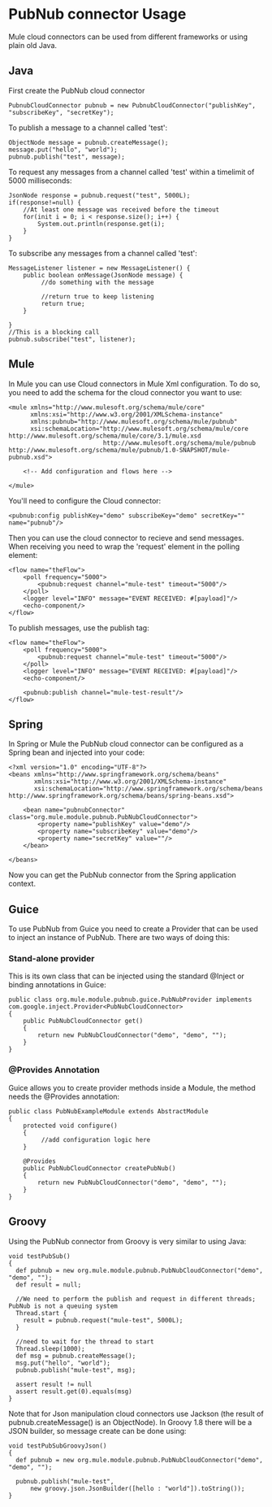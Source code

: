 # PubNub connector Usage

Mule cloud connectors can be used from different frameworks or using plain old Java.

## Java

First create the PubNub cloud connector

    PubnubCloudConnector pubnub = new PubnubCloudConnector("publishKey", "subscribeKey", "secretKey");

To publish a message to a channel called 'test':

    ObjectNode message = pubnub.createMessage();
    message.put("hello", "world");
    pubnub.publish("test", message);

To request any messages from a channel called 'test' within a timelimit of 5000 milliseconds:

    JsonNode response = pubnub.request("test", 5000L);
    if(response!=null) {
        //At least one message was received before the timeout
        for(init i = 0; i < response.size(); i++) {
            System.out.println(response.get(i);
        }
    }

To subscribe any messages from a channel called 'test':

    MessageListener listener = new MessageListener() {
        public boolean onMessage(JsonNode message) {
             //do something with the message

             //return true to keep listening
             return true;
        }

    }
    //This is a blocking call
    pubnub.subscribe("test", listener);


## Mule

In Mule you can use Cloud connectors in Mule Xml configuration.  To do so, you need to add the schema for the cloud
connector you want to use:

    <mule xmlns="http://www.mulesoft.org/schema/mule/core"
          xmlns:xsi="http://www.w3.org/2001/XMLSchema-instance"
          xmlns:pubnub="http://www.mulesoft.org/schema/mule/pubnub"
          xsi:schemaLocation="http://www.mulesoft.org/schema/mule/core http://www.mulesoft.org/schema/mule/core/3.1/mule.xsd
                              http://www.mulesoft.org/schema/mule/pubnub http://www.mulesoft.org/schema/mule/pubnub/1.0-SNAPSHOT/mule-pubnub.xsd">

        <!-- Add configuration and flows here -->

    </mule>

You'll need to configure the Cloud connector:

    <pubnub:config publishKey="demo" subscribeKey="demo" secretKey="" name="pubnub"/>

Then you can use the cloud connector to recieve and send messages.  When receiving you need to wrap the 'request' element in
the polling element:

    <flow name="theFlow">
        <poll frequency="5000">
            <pubnub:request channel="mule-test" timeout="5000"/>
        </poll>
        <logger level="INFO" message="EVENT RECEIVED: #[payload]"/>
        <echo-component/>
    </flow>

To publish messages, use the publish tag:

    <flow name="theFlow">
        <poll frequency="5000">
            <pubnub:request channel="mule-test" timeout="5000"/>
        </poll>
        <logger level="INFO" message="EVENT RECEIVED: #[payload]"/>
        <echo-component/>

        <pubnub:publish channel="mule-test-result"/>
    </flow>

## Spring

In Spring or Mule the PubNub cloud connector can be configured as a Spring bean and injected into your code:

    <?xml version="1.0" encoding="UTF-8"?>
    <beans xmlns="http://www.springframework.org/schema/beans"
           xmlns:xsi="http://www.w3.org/2001/XMLSchema-instance"
           xsi:schemaLocation="http://www.springframework.org/schema/beans http://www.springframework.org/schema/beans/spring-beans.xsd">

        <bean name="pubnubConnector" class="org.mule.module.pubnub.PubNubCloudConnector">
            <property name="publishKey" value="demo"/>
            <property name="subscribeKey" value="demo"/>
            <property name="secretKey" value=""/>
        </bean>

    </beans>

Now you can get the PubNub connector from the Spring application context.

## Guice

To use PubNub from Guice you need to create a Provider that can be used to inject an instance of PubNub.  There are two ways
of doing this:

### Stand-alone provider

This is its own class that can be injected using the standard @Inject or binding annotations in Guice:

    public class org.mule.module.pubnub.guice.PubNubProvider implements com.google.inject.Provider<PubNubCloudConnector>
    {
        public PubNubCloudConnector get()
        {
            return new PubNubCloudConnector("demo", "demo", "");
        }
    }

### @Provides Annotation

Guice allows you to create provider methods inside a Module, the method needs the @Provides annotation:

    public class PubNubExampleModule extends AbstractModule
    {
        protected void configure()
        {
             //add configuration logic here
        }

        @Provides
        public PubNubCloudConnector createPubNub()
        {
            return new PubNubCloudConnector("demo", "demo", "");
        }
    }

## Groovy

Using the PubNub connector from Groovy is very similar to using Java:

    void testPubSub()
    {
      def pubnub = new org.mule.module.pubnub.PubNubCloudConnector("demo", "demo", "");
      def result = null;

      //We need to perform the publish and request in different threads; PubNub is not a queuing system
      Thread.start {
        result = pubnub.request("mule-test", 5000L);
      }

      //need to wait for the thread to start
      Thread.sleep(1000);
      def msg = pubnub.createMessage();
      msg.put("hello", "world");
      pubnub.publish("mule-test", msg);

      assert result != null
      assert result.get(0).equals(msg)
    }

Note that for Json manipulation cloud connectors use Jackson (the result of pubnub.createMessage() is
an ObjectNode). In Groovy 1.8 there will be a JSON builder, so message create can be done
using:

    void testPubSubGroovyJson()
    {
      def pubnub = new org.mule.module.pubnub.PubNubCloudConnector("demo", "demo", "");

      pubnub.publish("mule-test",
          new groovy.json.JsonBuilder([hello : "world"]).toString());
    }




